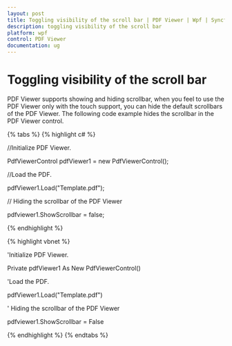 ```yaml
---
layout: post
title: Toggling visibility of the scroll bar | PDF Viewer | Wpf | Syncfusion
description: toggling visibility of the scroll bar 
platform: wpf
control: PDF Viewer
documentation: ug
---
```


# Toggling visibility of the scroll bar

PDF Viewer supports showing and hiding scrollbar, when you feel to use the PDF Viewer only with the touch support, you can hide the default scrollbars of the PDF Viewer. The following code example hides the scrollbar in the PDF Viewer control.

{% tabs %}
{% highlight c# %}

//Initialize PDF Viewer.

PdfViewerControl pdfViewer1 = new PdfViewerControl();



//Load the PDF.

pdfViewer1.Load("Template.pdf");

// Hiding the scrollbar of the PDF Viewer

pdfviewer1.ShowScrollbar = false;


{% endhighlight %}


{% highlight vbnet %}

'Initialize PDF Viewer.

Private pdfViewer1 As New PdfViewerControl()



'Load the PDF.

pdfViewer1.Load("Template.pdf")

' Hiding the scrollbar of the PDF Viewer

pdfviewer1.ShowScrollbar = False

{% endhighlight %}
{% endtabs %}